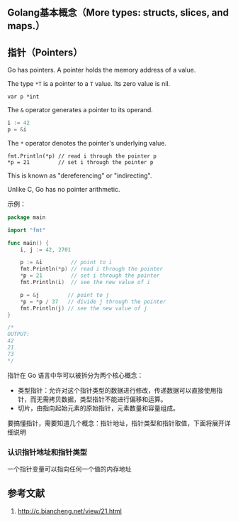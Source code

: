 ## Golang基本概念（More types: structs, slices, and maps.）

## 指针（Pointers）
Go has pointers. A pointer holds the memory address of a value.

The type `*T` is a pointer to a `T` value. Its zero value is nil.

```
var p *int
```
The `&` operator generates a pointer to its operand.

```go
i := 42
p = &i
```

The `*` operator denotes the pointer's underlying value.
```
fmt.Println(*p) // read i through the pointer p
*p = 21         // set i through the pointer p
```
This is known as "dereferencing" or "indirecting".

Unlike C, Go has no pointer arithmetic.

示例：
```go
package main

import "fmt"

func main() {
	i, j := 42, 2701

	p := &i         // point to i
	fmt.Println(*p) // read i through the pointer
	*p = 21         // set i through the pointer
	fmt.Println(i)  // see the new value of i

	p = &j         // point to j
	*p = *p / 37   // divide j through the pointer
	fmt.Println(j) // see the new value of j
}

/* 
OUTPUT:
42
21
73
*/
```

指针在 Go 语言中华可以被拆分为两个核心概念：
- 类型指针：允许对这个指针类型的数据进行修改，传递数据可以直接使用指针，而无需拷贝数据，类型指针不能进行偏移和运算。
- 切片，由指向起始元素的原始指针，元素数量和容量组成。


要搞懂指针，需要知道几个概念：指针地址，指针类型和指针取值，下面将展开详细说明

### 认识指针地址和指针类型
一个指针变量可以指向任何一个值的内存地址

## 参考文献
1. http://c.biancheng.net/view/21.html